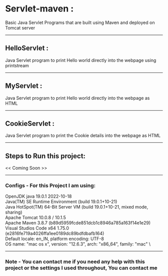 # Servlet-maven :

Basic Java Servlet Programs that are built using Maven and deployed on Tomcat server

---

## HelloServlet :

Java Servlet program to print Hello world directly into the webpage using printstream

---

## MyServlet :

Java Servlet program to print Hello world directly into the webpage as HTML

---

## CookieServlet :

Java Servlet program to print the Cookie details into the webpage as HTML

---

## Steps to Run this project:
<< Coming Soon >>

---
### Configs - For this Project I am using:
OpenJDK java 19.0.1 2022-10-18 \
Java(TM) SE Runtime Environment (build 19.0.1+10-21) \
Java HotSpot(TM) 64-Bit Server VM (build 19.0.1+10-21, mixed mode, sharing) \
Apache Tomcat 10.0.8 / 10.1.5 \
Apache Maven 3.8.7 (b89d5959fcde851dcb1c8946a785a163f14e1e29) \
Visual Studios Code x64 1.75.0 (e2816fe719a4026ffa1ee0189dc89bdfdbafb164) \
Default locale: en_IN, platform encoding: UTF-8 \
OS name: "mac os x", version: "12.6.3", arch: "x86_64", family: "mac" \

---

### Note - You can contact me if you need any help with this project or the settings I used throughout, You can contact me
